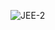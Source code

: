 ![JEE-2](https://user-images.githubusercontent.com/69305047/151657200-065e4689-1dce-40ea-ab0e-f95a44f8784a.jpg)
